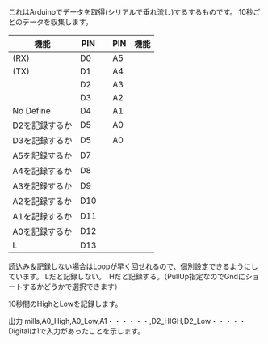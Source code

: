 これはArduinoでデータを取得(シリアルで垂れ流し)するするものです。
10秒ごとのデータを収集します。


|機能 |PIN     |    |PIN     |機能     |
| --- | --- | --- | --- | --- |
|(RX)| D0  |     | A5  |     |
|(TX)| D1  |     | A4  |     |
|     | D2  |     | A3  |     |
|     | D3  |     | A2  |     |
|No Define   | D4  |     | A1  |     |
|D2を記録するか   | D5  |     | A0  |     |
|  D3を記録するか   | D5  |     | A0  |     |
|  A5を記録するか   | D7  |     |     |     | 
|  A4を記録するか   | D8  |     |     |     | 
|  A3を記録するか  | D9  |     |     |     | 
|  A2を記録するか   | D10  |     |     |     | 
|  A1を記録するか   | D11  |     |     |     | 
|  A0を記録するか   | D12  |     |     |     | 
|  L   | D13  |     |     |     | 

読込み＆記録しない場合はLoopが早く回せれるので、個別設定できるようにしています。
Lだと記録しない。　Hだと記録する。（PullUp指定なのでGndにショートするかどうかで選択できます）

10秒間のHighとLowを記録します。

出力
mills,A0_High,A0_Low,A1・・・・・・,D2_HIGH,D2_Low・・・・・
Digitalは1で入力があったことを示します。